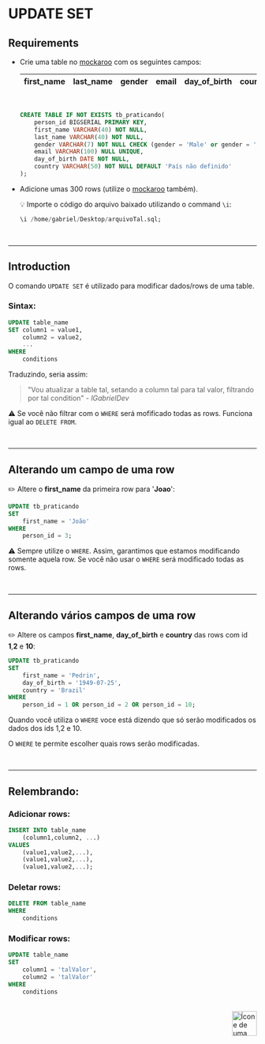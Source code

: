 # UPDATE SET

## Requirements
* Crie uma table no <a href="https://www.mockaroo.com/">mockaroo</a> com os seguintes campos:

    | first_name | last_name | gender | email | day_of_birth | country |
    | :--- |  :---  | :---  | :---  | :---  | :--- |
    
    <br>

    ```sql
    CREATE TABLE IF NOT EXISTS tb_praticando(
        person_id BIGSERIAL PRIMARY KEY,
        first_name VARCHAR(40) NOT NULL,
        last_name VARCHAR(40) NOT NULL,
        gender VARCHAR(7) NOT NULL CHECK (gender = 'Male' or gender = 'Female'),
        email VARCHAR(100) NULL UNIQUE,
        day_of_birth DATE NOT NULL,
        country VARCHAR(50) NOT NULL DEFAULT 'País não definido'
    );
    ```

* Adicione umas 300 rows (utilize o <a href="https://www.mockaroo.com/">mockaroo</a> também).

    :bulb: Importe o código do arquivo baixado utilizando o command `\i`:

    ```sql
    \i /home/gabriel/Desktop/arquivoTal.sql;
    ```

<br>
<hr>

## Introduction
O comando `UPDATE SET` é utilizado para modificar dados/rows de uma table.


### Sintax:

```sql
UPDATE table_name
SET column1 = value1,
    column2 = value2,
    ...
WHERE
    conditions
```

Traduzindo, seria assim:

> "Vou atualizar a table tal, setando a column tal para tal valor, filtrando por tal condition" - *lGabrielDev*

:warning: Se você não filtrar com o `WHERE` será mofificado todas as rows. Funciona igual ao `DELETE FROM`.

<br>
<hr>


## Alterando um campo de uma row
:pencil2: Altere o **first_name** da primeira row para '**Joao**':

```sql
UPDATE tb_praticando 
SET
    first_name = 'João'
WHERE
    person_id = 3;
```
:warning: Sempre utilize o `WHERE`. Assim, garantimos que estamos modificando somente aquela row. Se você não usar o `WHERE` será modificado todas as rows.

<br>
<hr>

## Alterando vários campos de uma row
:pencil2: Altere os campos **first_name**, **day_of_birth** e **country** das rows com id **1**,**2** e **10**: 

```sql
UPDATE tb_praticando
SET
    first_name = 'Pedrin',
    day_of_birth = '1949-07-25',
    country = 'Brazil'
WHERE
    person_id = 1 OR person_id = 2 OR person_id = 10;
```

Quando você utiliza o `WHERE` voce está dizendo que só serão modificados os dados dos ids 1,2 e 10.

O `WHERE` te permite escolher quais rows serão modificadas.

<br>
<hr>

## Relembrando:
### Adicionar rows:

```sql
INSERT INTO table_name
    (column1,column2, ...)
VALUES
    (value1,value2,...),
    (value1,value2,...),
    (value1,value2,...);
```


### Deletar rows:
```sql
DELETE FROM table_name
WHERE
    conditions
```


### Modificar rows:
```sql
UPDATE table_name
SET
    column1 = 'talValor',
    column2 = 'talValor'
WHERE
    conditions
```

<br>

<!-- Next Page Button -->
<a href="https://github.com/lGabrielDev/06.postgreSQL/blob/main/2.praticando/6.1.mockaroo.md">
    <img alt="Ícone de uma seta apontada para direita, representando um link para a próxima página" src="https://cdn-icons-png.flaticon.com/512/8875/8875266.png" width="50px" height="50px" align="right">
</a>